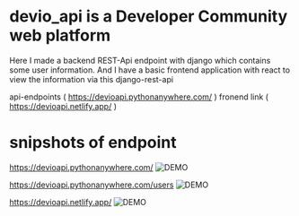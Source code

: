 # devio_api is a Developer Community web platform

Here I made a backend REST-Api endpoint with django which contains some user information.
And I have a basic frontend application with react to view the information via this django-rest-api

api-endpoints ( https://devioapi.pythonanywhere.com/ )
fronend link ( https://devioapi.netlify.app/ )


# snipshots of endpoint

https://devioapi.pythonanywhere.com/
![DEMO](../master/static/endpoint_1.png)

https://devioapi.pythonanywhere.com/users
![DEMO](../master/static/endpoint_2.png)

https://devioapi.netlify.app/
![DEMO](../master/static/frontend.png)
